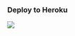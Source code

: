 <h3>Deploy to Heroku </h3>
<div>
    <a href="https://www.heroku.com/deploy"><img src="https://www.herokucdn.com/deploy/button.svg"></a>
</div>